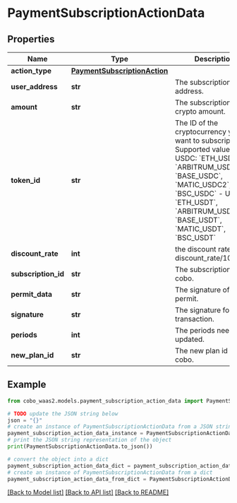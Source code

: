 # PaymentSubscriptionActionData


## Properties

Name | Type | Description | Notes
------------ | ------------- | ------------- | -------------
**action_type** | [**PaymentSubscriptionAction**](PaymentSubscriptionAction.md) |  | 
**user_address** | **str** | The subscription user address. | 
**amount** | **str** | The subscription crypto amount.  | 
**token_id** | **str** | The ID of the cryptocurrency you want to subscription. Supported values:  - USDC: &#x60;ETH_USDC&#x60;, &#x60;ARBITRUM_USDCOIN&#x60;, &#x60;BASE_USDC&#x60;, &#x60;MATIC_USDC2&#x60;, &#x60;BSC_USDC&#x60; - USDT: &#x60;ETH_USDT&#x60;, &#x60;ARBITRUM_USDT&#x60;, &#x60;BASE_USDT&#x60;, &#x60;MATIC_USDT&#x60;, &#x60;BSC_USDT&#x60;  | 
**discount_rate** | **int** | the discount rate, discount_rate/10000 | [optional] 
**subscription_id** | **str** | The subscription id in cobo. | 
**permit_data** | **str** | The signature of permit. | [optional] 
**signature** | **str** | The signature for transaction. | 
**periods** | **int** | The periods needed updated. | [optional] 
**new_plan_id** | **str** | The new plan id in cobo. | [optional] 

## Example

```python
from cobo_waas2.models.payment_subscription_action_data import PaymentSubscriptionActionData

# TODO update the JSON string below
json = "{}"
# create an instance of PaymentSubscriptionActionData from a JSON string
payment_subscription_action_data_instance = PaymentSubscriptionActionData.from_json(json)
# print the JSON string representation of the object
print(PaymentSubscriptionActionData.to_json())

# convert the object into a dict
payment_subscription_action_data_dict = payment_subscription_action_data_instance.to_dict()
# create an instance of PaymentSubscriptionActionData from a dict
payment_subscription_action_data_from_dict = PaymentSubscriptionActionData.from_dict(payment_subscription_action_data_dict)
```
[[Back to Model list]](../README.md#documentation-for-models) [[Back to API list]](../README.md#documentation-for-api-endpoints) [[Back to README]](../README.md)


